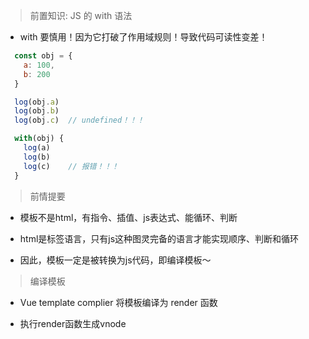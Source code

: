> 前置知识: JS 的 with 语法

- with 要慎用！因为它打破了作用域规则！导致代码可读性变差！

```js
  const obj = {
    a: 100,
    b: 200
  }

  log(obj.a)
  log(obj.b)
  log(obj.c)  // undefined！！！

  with(obj) {
    log(a)
    log(b)
    log(c)    // 报错！！！
  }
```

> 前情提要

- 模板不是html，有指令、插值、js表达式、能循环、判断

- html是标签语言，只有js这种图灵完备的语言才能实现顺序、判断和循环

- 因此，模板一定是被转换为js代码，即编译模板～

> 编译模板

- Vue template complier 将模板编译为 render 函数

- 执行render函数生成vnode
